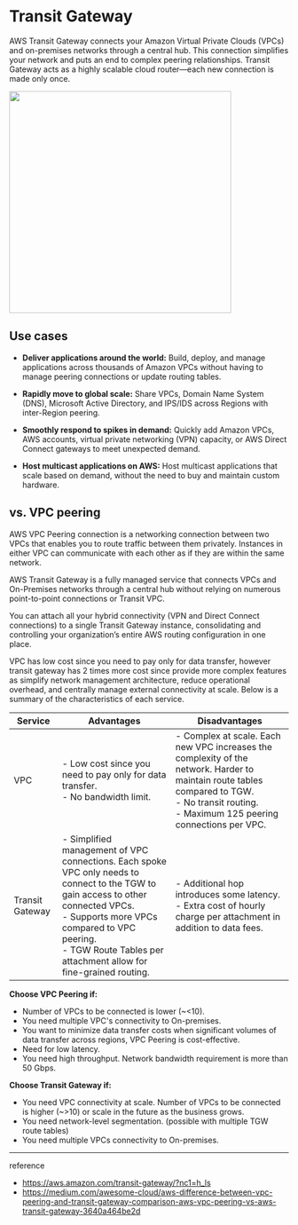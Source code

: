 # Transit Gateway

AWS Transit Gateway connects your Amazon Virtual Private Clouds (VPCs) and on-premises networks through a central hub. This connection simplifies your network and puts an end to complex peering relationships. Transit Gateway acts as a highly scalable cloud router—each new connection is made only once.

<img src="https://github.com/rlaisqls/TIL/assets/81006587/f2537ad9-58e3-4cc9-9375-e5a009f29c30" height=400px>

## Use cases

- **Deliver applications around the world:** Build, deploy, and manage applications across thousands of Amazon VPCs without having to manage peering connections or update routing tables.

- **Rapidly move to global scale:** Share VPCs, Domain Name System (DNS), Microsoft Active Directory, and IPS/IDS across Regions with inter-Region peering.

- **Smoothly respond to spikes in demand:** Quickly add Amazon VPCs, AWS accounts, virtual private networking (VPN) capacity, or AWS Direct Connect gateways to meet unexpected demand.

- **Host multicast applications on AWS:** Host multicast applications that scale based on demand, without the need to buy and maintain custom hardware.

## vs. VPC peering

AWS VPC Peering connection is a networking connection between two VPCs that enables you to route traffic between them privately. Instances in either VPC can communicate with each other as if they are within the same network.

AWS Transit Gateway is a fully managed service that connects VPCs and On-Premises networks through a central hub without relying on numerous point-to-point connections or Transit VPC.

You can attach all your hybrid connectivity (VPN and Direct Connect connections) to a single Transit Gateway instance, consolidating and controlling your organization’s entire AWS routing configuration in one place.

VPC has low cost since you need to pay only for data transfer, however transit gateway has 2 times more cost since provide more complex features as simplify network management architecture, reduce operational overhead, and centrally manage external connectivity at scale. Below is a summary of the characteristics of each service.

|Service|Advantages|Disadvantages|
|-|-|-|
|VPC|- Low cost since you need to pay only for data transfer.<br>- No bandwidth limit.|- Complex at scale. Each new VPC increases the complexity of the network. Harder to maintain route tables compared to TGW.<br>- No transit routing.<br>- Maximum 125 peering connections per VPC.|
|Transit Gateway|- Simplified management of VPC connections. Each spoke VPC only needs to connect to the TGW to gain access to other connected VPCs.<br>- Supports more VPCs compared to VPC peering.<br>- TGW Route Tables per attachment allow for fine-grained routing.|- Additional hop introduces some latency.<br>- Extra cost of hourly charge per attachment in addition to data fees.|

**Choose VPC Peering if:**
- Number of VPCs to be connected is lower (~<10).
- You need multiple VPC's connectivity to On-premises.
- You want to minimize data transfer costs when significant volumes of data transfer across regions, VPC Peering is cost-effective.
- Need for low latency.
- You need high throughput. Network bandwidth requirement is more than 50 Gbps.

**Choose Transit Gateway if:**
- You need VPC connectivity at scale. Number of VPCs to be connected is higher (~>10) or scale in the future as the business grows.
- You need network-level segmentation. (possible with multiple TGW route tables)
- You need multiple VPCs connectivity to On-premises.

---

reference
- https://aws.amazon.com/transit-gateway/?nc1=h_ls
- https://medium.com/awesome-cloud/aws-difference-between-vpc-peering-and-transit-gateway-comparison-aws-vpc-peering-vs-aws-transit-gateway-3640a464be2d